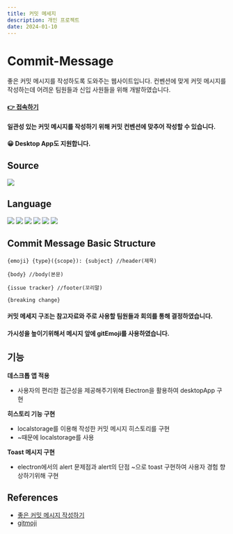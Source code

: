 ```yaml
---
title: 커밋 메세지
description: 개인 프로젝트
date: 2024-01-10
---
```


# Commit-Message 

좋은 커밋 메시지를 작성하도록 도와주는 웹사이트입니다.
컨벤션에 맞게 커밋 메시지를 작성하는데 어려운 팀원들과 신입 사원들을 위해 개발하였습니다.

#### [👉 접속하기](https://kwonyongjun1.github.io/commit-message/) 
#### 일관성 있는 커밋 메시지를 작성하기 위해 커밋 컨벤션에 맞추어 작성할 수 있습니다. 
#### 😀 Desktop App도 지원합니다.


## Source
<div style= "display: inline-flex;">
<a href="https://github.com/kwonyongjun1/commit-message"><img src="https://img.shields.io/badge/GitHub-181717?style=flat&logo=GitHub&logoColor=white&link=https://github.com/kwonyongjun1/commit-message"/></a>
</div>





## Language
<div>
<img src="https://img.shields.io/badge/JavaScript-F7DF1E?style=flat&logo=JavaScript&logoColor=black "/>
<img src="https://img.shields.io/badge/React-61DAFB?style=flat&logo=React&logoColor=black "/>
<img src="https://img.shields.io/badge/Redux-764ABC?style=flat&logo=redux&logoColor=white "/>
<img src="https://img.shields.io/badge/css3-1572B6?style=flat&logo=css3&logoColor=white "/>
<img src="https://img.shields.io/badge/Sass-CC6699?style=flat&logo=Sass&logoColor=white "/>
<img src="https://img.shields.io/badge/Electron-47848F?style=flat&logo=Electron&logoColor=white "/>
</div>


## Commit Message Basic Structure
```
{emoji} {type}({scope}): {subject} //header(제목)
​
{body} //body(본문)
​
{issue tracker} //footer(꼬리말)

{breaking change}
```
#### 커밋 메세지 구조는 참고자료와 주로 사용할 팀원들과 회의를 통해 결정하였습니다.
#### 가시성을 높이기위해서 메시지 앞에 gitEmoji를 사용하였습니다.

## 기능
**데스크톱 앱 적용**
- 사용자의 편리한 접근성을 제공해주기위해 Electron을 활용하여 desktopApp 구현

**히스토리 기능 구현**
- localstorage를 이용해 작성한 커밋 메시지 히스토리를 구현 
- ~때문에 localstorage를 사용

**Toast 메시지 구현**
- electron에서의 alert 문제점과 alert의 단점 ~으로 toast 구현하여 사용자 경험 향상하기위해 구현 

## References
- [좋은 커밋 메시지 작성하기](https://github.com/sj960126/Commit-message)
- [gitmoji](https://gitmoji.dev/)

